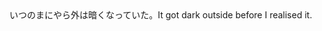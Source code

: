 <tr><td>いつのまにやら外は暗くなっていた。<td><tr><tr><td>It got dark outside before I realised it.<td><tr></table>

